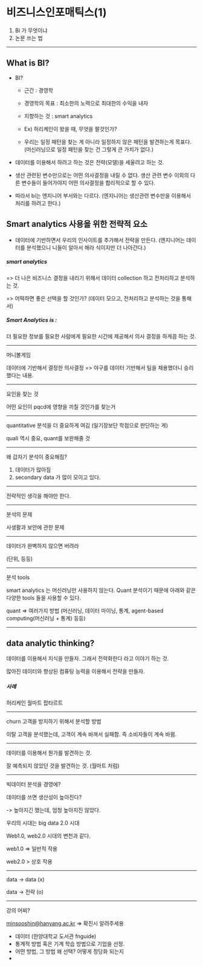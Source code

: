# 비즈니스인포매틱스(1) 



1. Bi 가 무엇이냐
2. 논문 쓰는 법



<hr>



## What is BI?



- BI?

  - 근간 : 경영학
  - 경영학의 목표 : 최소한의 노력으로 최대한의 수익을 내자

  - 지향하는 것 : smart analytics
  - Ex) 허리케인이 왔을 때, 무엇을 팔것인가?
  - 우리는 일정 패턴을 찾는 게 아니라 일정하지 않은 패턴을 발견하는게 목표다. (머신러닝으로 일정 패턴을 찾는 건 그렇게 큰 가치가 없다.)

- 데이터를 이용해서 하려고 하는 것은 전략(모델)을 세울려고 하는 것.

- 생산 관련된 변수만으로는 어떤 의사결정을 내릴 수 없다. 생산 관련 변수 이외의 다른 변수들이 들어가야지 어떤 의사결정을 합리적으로 할 수 있다.

- 따라서 bi는 엔지니어 부서와는 다르다. (엔지니어는 생산관련 변수만을 이용해서 처리를 하려고 한다.)





## Smart analytics 사용을 위한 전략적 요소



- 데이터에 기반하면서 우리의 인사이트를 추가해서 전략을 만든다. (엔지니어는 데이터를 분석했으니 니들이 알아서 해라 식이지만 더 나아간다.)



##### smart analytics

=> 더 나은 비즈니스 결정을 내리기 위해서 데이터 collection 하고 전처리하고 분석하는 것.

=> 어떡하면 좋은 선택을 할 것인가? (데이터 모으고, 전처리하고 분석하는 것을 통해서)



##### Smart Analytics is :

더 필요한 정보를 필요한 사람에게 필요한 시간에 제공해서 의사 결정을 하게끔 하는 것.





<hr>



머니볼게임



데이터에 기반해서 결정한 의사결정 => 야구를 데이터 기반해서 팀을 채용했더니 승리했다는 내용.



<hr>

요인을 찾는 것

어떤 요인이 pqcd에 영향을 끼칠 것인가를 찾는거



<hr>

quantitative 분석을 더 중요하게 여김 (일기장보단 학점으로 판단하는 게)

quali 역시 중요, quant를 보완해줄 것



<hr>

왜 갑자기 분석이 중요해짐?

1. 데이터가 많아짐
2. secondary data 가 많이 모이고 있다.



<hr>



전략적인 생각을 해야만 한다.



<hr>



분석의 문제



사생활과 보안에 관한 문제



<hr>

데이터가 완벽하지 않으면 버려라

(단위, 등등)



<hr>

분석 tools



smart analytics 는 머신러닝만 사용하지 않는다. Quant 분석이기 때문에 아래와 같은 다양한 tools 들을 사용할 수 있다.

quant => 여러가지 방법 (머신러닝, 데이터 마이닝, 통계, agent-based computing(머신러닝 + 통계) 등등)



<hr>



## data analytic thinking?



데이터를 이용해서 지식을 만들자. 그래서 전략화한다 라고 이야기 하는 것.

많아진 데이터와 향상된 컴퓨팅 능력을 이용해서 전략을 만들자.





##### 사례



허리케인 월마트 팝타르트



<hr>

churn 고객을 방지하기 위해서 분석할 방법



이탈 고객을 분석했는데, 고객이 계속 바껴서 실패함. 즉 소비자들이 계속 바뀜.



<hr>



데이터를 이용해서 뭔가를 발견하는 것.

잘 예측되지 않았던 것을 발견하는 것. (월마트 처럼)



<hr>

빅데이터 분석을 경영에?



데이터를 쓰면 생산성이 높아진다?

-> 높아지긴 했는데, 엄청 높아지진 않았다.



우리의 시대는 big data 2.0 시대

Web1.0, web2.0 시대의 변천과 같다.

web1.0 => 일반적 작용

web2.0 > 상호 작용

<hr>

data -> data (x)

data -> 전략 (o)







<hr>

강의 어찌?



minsooshin@hanyang.ac.kr => 확진시 알려주세용



- 데이터 (한양대학교 도서관 fnguide)
- 통계적 방법 혹은 기계 학습 방법으로 기업을 선정.
- 어떤 방법, 그 방법 왜 선택? 어떻게 정당화 되는지
- 











































 









